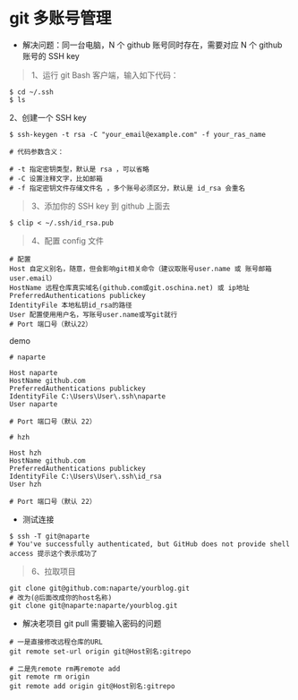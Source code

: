 # git 多账号管理

- 解决问题：同一台电脑，N 个 github 账号同时存在，需要对应 N 个 github 账号的 SSH key

> 1、运行 git Bash 客户端，输入如下代码：

```shell
$ cd ~/.ssh
$ ls
```

2、创建一个 SSH key

```shell
$ ssh-keygen -t rsa -C "your_email@example.com" -f your_ras_name

# 代码参数含义：

# -t 指定密钥类型，默认是 rsa ，可以省略
# -C 设置注释文字，比如邮箱
# -f 指定密钥文件存储文件名 ，多个账号必须区分，默认是 id_rsa 会重名
```

> 3、添加你的 SSH key 到 github 上面去

```shell
$ clip < ~/.ssh/id_rsa.pub
```

> 4、配置 config 文件

```shell
# 配置
Host 自定义别名，随意，但会影响git相关命令（建议取账号user.name 或 账号邮箱user.email）
HostName 远程仓库真实域名(github.com或git.oschina.net) 或 ip地址
PreferredAuthentications publickey
IdentityFile 本地私钥id_rsa的路径
User 配置使用用户名，写账号user.name或写git就行
# Port 端口号（默认22）

```

demo

```shell
# naparte

Host naparte
HostName github.com
PreferredAuthentications publickey
IdentityFile C:\Users\User\.ssh\naparte
User naparte

# Port 端口号（默认 22）

# hzh

Host hzh
HostName github.com
PreferredAuthentications publickey
IdentityFile C:\Users\User\.ssh\id_rsa
User hzh

# Port 端口号（默认 22）

```

- 测试连接

```shell
$ ssh -T git@naparte
# You've successfully authenticated, but GitHub does not provide shell access 提示这个表示成功了
```

> 6、拉取项目

```shell
git clone git@github.com:naparte/yourblog.git
# 改为(@后面改成你的host名称)
git clone git@naparte:naparte/yourblog.git
```

- 解决老项目 git pull 需要输入密码的问题

```shell
# 一是直接修改远程仓库的URL
git remote set-url origin git@Host别名:gitrepo

# 二是先remote rm再remote add
git remote rm origin
git remote add origin git@Host别名:gitrepo
```
